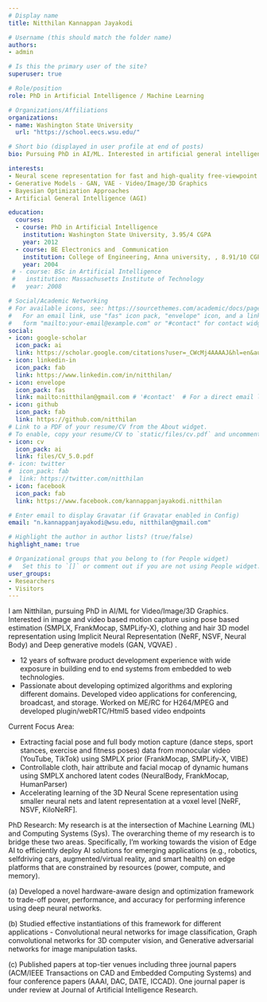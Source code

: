 ```yaml
---
# Display name
title: Nitthilan Kannappan Jayakodi

# Username (this should match the folder name)
authors:
- admin

# Is this the primary user of the site?
superuser: true

# Role/position
role: PhD in Artificial Intelligence / Machine Learning

# Organizations/Affiliations
organizations:
- name: Washington State University
  url: "https://school.eecs.wsu.edu/"

# Short bio (displayed in user profile at end of posts)
bio: Pursuing PhD in AI/ML. Interested in artificial general intelligence (AGI) and Deep generativemodels (GAN, VQVAE) for Video/Image/3D Graphics (GCN/CNN). 12 years of software product development experience with wide exposure in building end to end systems from embedded to web technologies.

interests:
- Neural scene representation for fast and high-quality free-viewpoint
- Generative Models - GAN, VAE - Video/Image/3D Graphics
- Bayesian Optimization Approaches
- Artificial General Intelligence (AGI)

education:
  courses:
  - course: PhD in Artificial Intelligence
    institution: Washington State University, 3.95/4 CGPA
    year: 2012 
  - course: BE Electronics and  Communication
    institution: College of Engineering, Anna university, , 8.91/10 CGPA
    year: 2004
 # - course: BSc in Artificial Intelligence
 #   institution: Massachusetts Institute of Technology
 #   year: 2008

# Social/Academic Networking
# For available icons, see: https://sourcethemes.com/academic/docs/page-builder/#icons
#   For an email link, use "fas" icon pack, "envelope" icon, and a link in the
#   form "mailto:your-email@example.com" or "#contact" for contact widget.
social:
- icon: google-scholar
  icon_pack: ai
  link: https://scholar.google.com/citations?user=_CWcMj4AAAAJ&hl=en&authuser=1
- icon: linkedin-in
  icon_pack: fab
  link: https://www.linkedin.com/in/nitthilan/
- icon: envelope
  icon_pack: fas
  link: mailto:nitthilan@gmail.com # '#contact'  # For a direct email link, use "mailto:test@example.org".
- icon: github
  icon_pack: fab
  link: https://github.com/nitthilan
# Link to a PDF of your resume/CV from the About widget.
# To enable, copy your resume/CV to `static/files/cv.pdf` and uncomment the lines below.
- icon: cv
  icon_pack: ai
  link: files/CV_5.0.pdf
#- icon: twitter
#  icon_pack: fab
#  link: https://twitter.com/nitthilan
- icon: facebook
  icon_pack: fab
  link: https://www.facebook.com/kannappanjayakodi.nitthilan

# Enter email to display Gravatar (if Gravatar enabled in Config)
email: "n.kannappanjayakodi@wsu.edu, nitthilan@gmail.com"

# Highlight the author in author lists? (true/false)
highlight_name: true

# Organizational groups that you belong to (for People widget)
#   Set this to `[]` or comment out if you are not using People widget.
user_groups:
- Researchers
- Visitors
---
```


I am  Nitthilan, pursuing PhD in AI/ML for Video/Image/3D Graphics. Interested in image and video based motion capture using pose based estimation (SMPLX, FrankMocap, SMPLify-X), clothing and hair 3D model representation using Implicit Neural Representation (NeRF, NSVF, Neural Body) and Deep generative models (GAN, VQVAE) .
- 12 years of software product development experience with wide exposure in building end to end
systems from embedded to web technologies.
- Passionate about developing optimized algorithms and exploring different domains. Developed video applications for conferencing, broadcast, and storage. Worked on ME/RC for H264/MPEG and developed plugin/webRTC/Html5 based video endpoints

Current Focus Area: 

- Extracting facial pose and full body motion capture (dance steps, sport stances, exercise and fitness poses) data from monocular video (YouTube, TikTok) using SMPLX prior (FrankMocap, SMPLify-X, VIBE)
- Controllable cloth, hair attribute and facial mocap of dynamic humans using SMPLX anchored latent codes (NeuralBody, FrankMocap, HumanParser)
- Accelerating learning of the 3D Neural Scene representation using smaller neural nets and latent representation at a voxel level [NeRF, NSVF, KiloNeRF].

PhD Research: My research is at the intersection of Machine Learning (ML) and Computing Systems (Sys). The overarching theme of my research is to bridge these two areas. Specifically, I’m working towards the vision of Edge AI to efficiently deploy AI solutions for emerging applications (e.g., robotics, selfdriving cars, augmented/virtual reality, and smart health) on edge platforms that are constrained by resources (power, compute, and memory).

(a) Developed a novel hardware-aware design and optimization framework to trade-off power, performance, and accuracy for performing inference using deep neural networks.

(b) Studied effective instantiations of this framework for different applications - Convolutional neural networks for image classification, Graph convolutional networks for 3D computer vision, and Generative adversarial networks for image manipulation tasks.

(c) Published papers at top-tier venues including three journal papers (ACM/IEEE Transactions on CAD and Embedded Computing Systems) and four conference papers (AAAI, DAC, DATE, ICCAD). One journal paper is under review at Journal of Artificial Intelligence Research.

